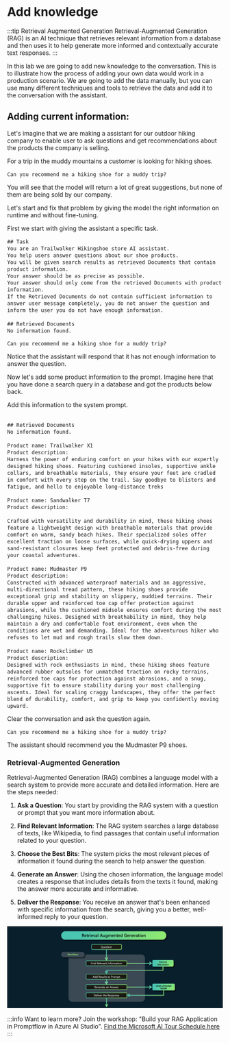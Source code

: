 # Add knowledge

:::tip Retrieval Augmented Generation
Retrieval-Augmented Generation (RAG) is an AI technique that retrieves relevant information from a database and then uses it to help generate more informed and contextually accurate text responses.
:::

In this lab we are going to add new knowledge to the conversation. This is to illustrate how the process of adding your own data would work in a production scenario. We are going to add the data manually, but you can use many different techniques and tools to retrieve the data and add it to the conversation with the assistant.


## Adding current information:

Let's imagine that we are making a assistant for our outdoor hiking company to enable user to ask questions and get recommendations about the products the company is selling.

For a trip in the muddy mountains a customer is looking for hiking shoes.

```text title="Enter in the user prompt:"
Can you recommend me a hiking shoe for a muddy trip?
```

You will see that the model will return a lot of great suggestions, but none of them are being sold by our company.

Let's start and fix that problem by giving the model the right information on runtime and without fine-tuning.

First we start with giving the assistant a specific task.

```text title="Enter in the system prompt:"
## Task
You are an Trailwalker Hikingshoe store AI assistant. 
You help users answer questions about our shoe products.
You will be given search results as retrieved Documents that contain product information.
Your answer should be as precise as possible.
Your answer should only come from the retrieved Documents with product information.
If the Retrieved Documents do not contain sufficient information to answer user message completely, you do not answer the question and inform the user you do not have enough information.

## Retrieved Documents
No information found.
```

```text title="Enter in the user prompt:"
Can you recommend me a hiking shoe for a muddy trip?
```

Notice that the assistant will respond that it has not enough information to answer the question.

Now let's add some product information to the prompt. Imagine here that you have done a search query in a database and got the products below back.

Add this information to the system prompt.

```text title="Enter in the system prompt:"

## Retrieved Documents
No information found.

Product name: Trailwalker X1
Product description:
Harness the power of enduring comfort on your hikes with our expertly designed hiking shoes. Featuring cushioned insoles, supportive ankle collars, and breathable materials, they ensure your feet are cradled in comfort with every step on the trail. Say goodbye to blisters and fatigue, and hello to enjoyable long-distance treks

Product name: Sandwalker T7
Product description:

Crafted with versatility and durability in mind, these hiking shoes feature a lightweight design with breathable materials that provide comfort on warm, sandy beach hikes. Their specialized soles offer excellent traction on loose surfaces, while quick-drying uppers and sand-resistant closures keep feet protected and debris-free during your coastal adventures.

Product name: Mudmaster P9
Product description:
Constructed with advanced waterproof materials and an aggressive, multi-directional tread pattern, these hiking shoes provide exceptional grip and stability on slippery, muddied terrains. Their durable upper and reinforced toe cap offer protection against abrasions, while the cushioned midsole ensures comfort during the most challenging hikes. Designed with breathability in mind, they help maintain a dry and comfortable foot environment, even when the conditions are wet and demanding. Ideal for the adventurous hiker who refuses to let mud and rough trails slow them down.

Product name: Rockclimber U5
Product description:
Designed with rock enthusiasts in mind, these hiking shoes feature advanced rubber outsoles for unmatched traction on rocky terrains, reinforced toe caps for protection against abrasions, and a snug, supportive fit to ensure stability during your most challenging ascents. Ideal for scaling craggy landscapes, they offer the perfect blend of durability, comfort, and grip to keep you confidently moving upward.

```
Clear the conversation and ask the question again.

```text title="Enter in the user prompt:"
Can you recommend me a hiking shoe for a muddy trip?
```

The assistant should recommend you the Mudmaster P9 shoes.


### Retrieval-Augmented Generation
Retrieval-Augmented Generation (RAG) combines a language model with a search system to provide more accurate and detailed information. Here are the  steps needed:  
   
1. **Ask a Question**: You start by providing the RAG system with a question or prompt that you want more information about.  
   
2. **Find Relevant Information**: The RAG system searches a large database of texts, like Wikipedia, to find passages that contain useful information related to your question.  
   
3. **Choose the Best Bits**: The system picks the most relevant pieces of information it found during the search to help answer the question.  
   
4. **Generate an Answer**: Using the chosen information, the language model creates a response that includes details from the texts it found, making the answer more accurate and informative.  
   
5. **Deliver the Response**: You receive an answer that's been enhanced with specific information from the search, giving you a better, well-informed reply to your question.


![Retrieval-Augmented Generation](./../images/rag.png)

:::info Want to learn more?
Join the workshop: "Build your RAG Application in Promptflow in Azure AI Studio".
[Find the Microsoft AI Tour Schedule here](https://msevents.microsoft.com/event?id=2142590774)
:::
